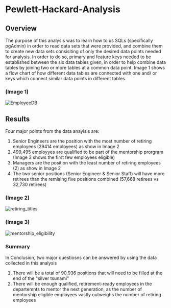 # Pewlett-Hackard-Analysis
## Overview
The purpose of this analysis was to learn how to us SQLs (specifically pgAdmin) in order to read data sets that were provided, and combine them to create new data sets consisiting of only the desired data points needed for analysis. In order to do so, primary and feature keys needed to be established between the six data tables given, in order to help combine data tables by joining two or more tables at a common data point. Image 1 shows a flow chart of how different data tables are connected with one and/ or  keys  which connect similar data points in different tables.
### (Image 1)
![EmployeeDB](https://user-images.githubusercontent.com/88119309/134800044-9a3ea096-23fb-45b2-b59f-ca9ca4da6f8a.png)

## Results
Four major points from the data anaylsis are:
1. Senior Engineers are the position with the most number of retiring employees (29414 employees) as show in Image 2
2. 499,495 employyes are qualified to be part of the mentorship prorgram (Image 3 shows the first few employees eligible)
3. Managers are the position with the least number of retiring employees (2) as show in Image 2
4. The two senior positions (Senior Engineer & Senior Staff) will have more retirees than the remiaing five positions combined (57,668 retirees vs 32,730 retirees)
### (Image 2)
![retiring_titles](https://user-images.githubusercontent.com/88119309/134800051-72283a2c-02bc-4d14-b78b-d4896d0f0750.PNG)
### (Image 3)
![mentorship_eligibility](https://user-images.githubusercontent.com/88119309/134800072-c4b30270-c411-4fd8-8c36-823a881b37bb.PNG)

### Summary
In Conclusion, two major questiosns can be answered by using the data collected in this analysis
1. There will be a total of 90,936 positions that will need to be filled at the end of the  "silver tsunami" 
2. There will be enough qualified, retirement-ready employees in the departemnts to mentor the next generation, as the number of mentorship eligible employees vastly outweighs the number of retiring employees
